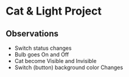 # Cat & Light Project

## Observations

- Switch status changes
- Bulb goes On and Off
- Cat become Visible and Invisible
- Switch (button) background color Changes
